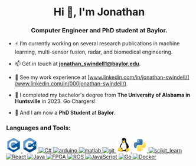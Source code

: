 <h1 align="center">Hi 👋, I'm Jonathan</h1>
<h3 align="center">Computer Engineer and PhD student at Baylor.</h3>


- ⚡ I’m currently working on several research publications in machine learning, multi-sensor fusion, radar, and biomedical engineering.

- 📫 Get in touch at **jonathan_swindell1@baylor.edu**.
- 👀 See my work experience at [www.linkedin.com/in/jonathan-swindell/](www.linkedin.com/in/000jonathan-swindell/).

- 🚀 I completed my bachelor's degree from **The University of Alabama in Huntsville** in 2023. Go Chargers!

- 🐻 And I am now a **PhD Student** at **Baylor**. 

<h3 align="left">Languages and Tools:</h3>
<p align="left"> 
<!--C--><a href="https://www.cprogramming.com/" target="_blank"> <img src="https://raw.githubusercontent.com/devicons/devicon/master/icons/c/c-original.svg" alt="c" width="40" height="40"/> </a> <!--C++--><a href="https://www.w3schools.com/cpp/" target="_blank"> <img src="https://raw.githubusercontent.com/devicons/devicon/master/icons/cplusplus/cplusplus-original.svg" alt="cplusplus" width="40" height="40"/> </a><!-- C# --> <a href="https://www.ros.org" target="_blank"> <img src="https://seeklogo.com/images/C/c-sharp-c-logo-02F17714BA-seeklogo.com.png" alt="C#" width="35" height="40"/> </a><!--Arduino--><a href="https://www.arduino.cc/" target="_blank"> <img src="https://cdn.worldvectorlogo.com/logos/arduino-1.svg" alt="arduino" width="40" height="40"/> </a><!--Matlab--><a href="https://www.mathworks.com/" target="_blank"> <img src="https://upload.wikimedia.org/wikipedia/commons/2/21/Matlab_Logo.png" alt="matlab" width="40" height="40"/> </a> <!--Git--><a href="https://git-scm.com/" target="_blank"> <img src="https://www.vectorlogo.zone/logos/git-scm/git-scm-icon.svg" alt="git" width="40" height="40"/> </a><!--Linux--><a href="https://www.linux.org/" target="_blank"> <img src="https://raw.githubusercontent.com/devicons/devicon/master/icons/linux/linux-original.svg" alt="linux" width="40" height="40"/> </a> <!--Python--><a href="https://www.python.org" target="_blank"> <img src="https://raw.githubusercontent.com/devicons/devicon/master/icons/python/python-original.svg" alt="python" width="40" height="40"/> </a> <!--Scikit-learn--><a href="https://scikit-learn.org/" target="_blank"> <img src="https://upload.wikimedia.org/wikipedia/commons/0/05/Scikit_learn_logo_small.svg" alt="scikit_learn" width="40" height="40"/> </a> <!-- React --><a href="https://react.dev" target="_blank"> <img src="https://upload.wikimedia.org/wikipedia/commons/thumb/a/a7/React-icon.svg/2300px-React-icon.svg.png" alt="React" width="40" height="40"/> </a> <!-- Java --><a href="https://https://www.java.com/en/" target="_blank"> <img src="https://cdn.freebiesupply.com/logos/large/2x/java-14-logo-png-transparent.png" alt="Java" width="40" height="40"/> </a> <!-- FPGA --><a href="https://www.tutorialspoint.com/vlsi_design/vlsi_design_verilog_introduction.htm" target="_blank"> <img src="https://mshr-h.gallerycdn.vsassets.io/extensions/mshr-h/veriloghdl/1.11.4/1681873257121/Microsoft.VisualStudio.Services.Icons.Default" alt="FPGA" width="40" height="40"/> </a> <!-- ROS --><a href="https://www.ros.org" target="_blank"> <img src="https://upload.wikimedia.org/wikipedia/commons/thumb/b/bb/Ros_logo.svg/2560px-Ros_logo.svg.png" alt="ROS" width="60" height="40"/> </a> <!-- Javascript --> <a href="https://javascript.info" target="_blank"> <img src="https://upload.wikimedia.org/wikipedia/commons/6/6a/JavaScript-logo.png?20120221235433" alt="JavaScript" width="45" height="40"/> </a><!-- Go --> <a href="https://go.dev" target="_blank"> <img src=https://seeklogo.com/images/G/go-logo-046185B647-seeklogo.com.png
" alt="Go" width="45" height="40"/> </a> <!-- Docker --> <a href="https://www.docker.com" target="_blank"> <img src="https://www.docker.com/wp-content/uploads/2022/03/Moby-logo.png" alt="Docker" width="40" height="40"/> </a> 


